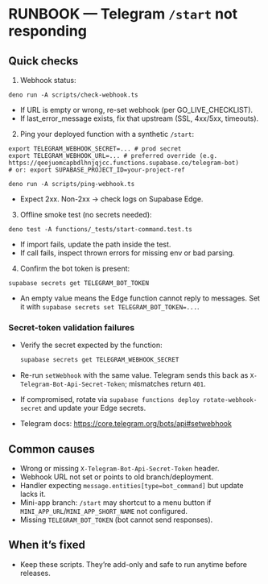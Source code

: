 # RUNBOOK — Telegram `/start` not responding

## Quick checks

1. Webhook status:

```
deno run -A scripts/check-webhook.ts
```

- If URL is empty or wrong, re-set webhook (per GO_LIVE_CHECKLIST).
- If last_error_message exists, fix that upstream (SSL, 4xx/5xx, timeouts).

2. Ping your deployed function with a synthetic `/start`:

```
export TELEGRAM_WEBHOOK_SECRET=... # prod secret
export TELEGRAM_WEBHOOK_URL=... # preferred override (e.g. https://qeejuomcapbdlhnjqjcc.functions.supabase.co/telegram-bot)
# or: export SUPABASE_PROJECT_ID=your-project-ref

deno run -A scripts/ping-webhook.ts
```

- Expect 2xx. Non-2xx → check logs on Supabase Edge.

3. Offline smoke test (no secrets needed):

```
deno test -A functions/_tests/start-command.test.ts
```

- If import fails, update the path inside the test.
- If call fails, inspect thrown errors for missing env or bad parsing.

4. Confirm the bot token is present:

```
supabase secrets get TELEGRAM_BOT_TOKEN
```

- An empty value means the Edge function cannot reply to messages. Set it with
  `supabase secrets set TELEGRAM_BOT_TOKEN=...`.

### Secret-token validation failures

- Verify the secret expected by the function:

  ```bash
  supabase secrets get TELEGRAM_WEBHOOK_SECRET
  ```

- Re-run `setWebhook` with the same value. Telegram sends this back as
  `X-Telegram-Bot-Api-Secret-Token`; mismatches return `401`.
- If compromised, rotate via `supabase functions deploy rotate-webhook-secret`
  and update your Edge secrets.
- Telegram docs: https://core.telegram.org/bots/api#setwebhook

## Common causes

- Wrong or missing `X-Telegram-Bot-Api-Secret-Token` header.
- Webhook URL not set or points to old branch/deployment.
- Handler expecting `message.entities[type=bot_command]` but update lacks it.
- Mini-app branch: `/start` may shortcut to a menu button if
  `MINI_APP_URL`/`MINI_APP_SHORT_NAME` not configured.
- Missing `TELEGRAM_BOT_TOKEN` (bot cannot send responses).

## When it’s fixed

- Keep these scripts. They’re add-only and safe to run anytime before releases.
